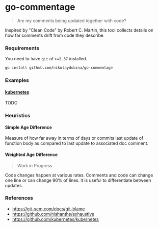 # go-commentage

> Are my comments being updated together with code?

Inspired by "Clean Code" by Robert C. Martin, this tool collects details on how far comments drift from code they describe.

### Requirements

You need to have `git` of `>=2.37` installed.

```bash
go install github.com/nikolaydubina/go-commentage
```

### Examples

#### [kubernetes](https://github.com/kubernetes/kubernetes)

TODO

### Heuristics

#### Simple Age Difference

Measure of how far away in terms of days or commits last update of function body as compared to last update to associated doc comment.

#### Weighted Age Difference

> Work in Progress

Code changes happen at various rates.
Comments and code can change one line or can change 90% of lines.
It is useful to differentiate between updates.

### References

* https://git-scm.com/docs/git-blame
* https://github.com/nishanths/exhaustive
* https://github.com/kubernetes/kubernetes
